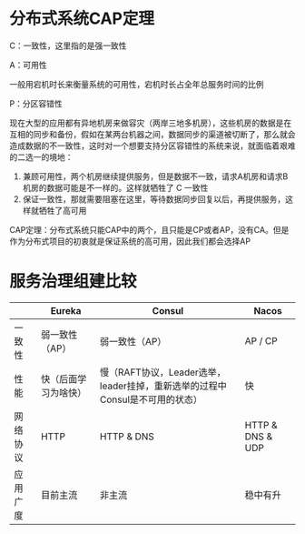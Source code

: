 # 分布式系统CAP定理

C：一致性，这里指的是强一致性

A：可用性

一般用宕机时长来衡量系统的可用性，宕机时长占全年总服务时间的比例  

P：分区容错性

现在大型的应用都有异地机房来做容灾（两岸三地多机房），这些机房的数据是在互相的同步和备份，假如在某两台机器之间，数据同步的渠道被切断了，那么就会造成数据的不一致性，这时对一个想要支持分区容错性的系统来说，就面临着艰难的二选一的境地：

1. 兼顾可用性，两个机房继续提供服务，但是数据不一致，请求A机房和请求B机房的数据可能是不一样的。这样就牺牲了 C 一致性
2. 保证一致性，那就需要阻塞在这里，等待数据同步回复以后，再提供服务，这样就牺牲了高可用

CAP定理：分布式系统只能CAP中的两个，且只能是CP或者AP，没有CA。但是作为分布式项目的初衷就是保证系统的高可用，因此我们都会选择AP



# 服务治理组建比较

|          | Eureka               | Consul                                                       | Nacos            |
| -------- | -------------------- | ------------------------------------------------------------ | ---------------- |
| 一致性   | 弱一致性（AP）       | 弱一致性（AP）                                               | AP / CP          |
| 性能     | 快（后面学习为啥快） | 慢（RAFT协议，Leader选举，leader挂掉，重新选举的过程中Consul是不可用的状态） | 快               |
| 网络协议 | HTTP                 | HTTP & DNS                                                   | HTTP & DNS & UDP |
| 应用广度 | 目前主流             | 非主流                                                       | 稳中有升         |



